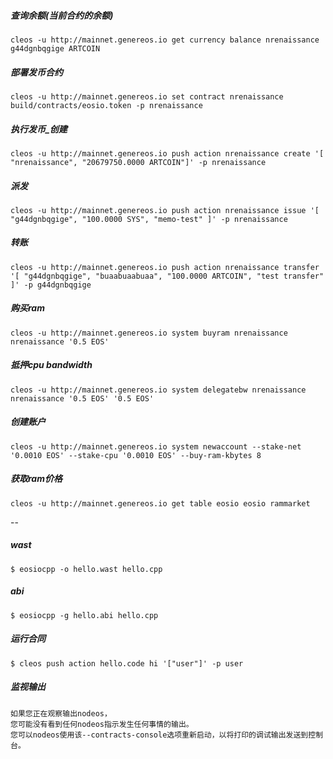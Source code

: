 ##### 查询余额(当前合约的余额)
```
cleos -u http://mainnet.genereos.io get currency balance nrenaissance g44dgnbqgige ARTCOIN
```
##### 部署发币合约
```
cleos -u http://mainnet.genereos.io set contract nrenaissance build/contracts/eosio.token -p nrenaissance
```
##### 执行发币_创建
```
cleos -u http://mainnet.genereos.io push action nrenaissance create '[ "nrenaissance", "20679750.0000 ARTCOIN"]' -p nrenaissance
```
##### 派发
```
cleos -u http://mainnet.genereos.io push action nrenaissance issue '[ "g44dgnbqgige", "100.0000 SYS", "memo-test" ]' -p nrenaissance
```
##### 转账
```
cleos -u http://mainnet.genereos.io push action nrenaissance transfer '[ "g44dgnbqgige", "buaabuaabuaa", "100.0000 ARTCOIN", "test transfer" ]' -p g44dgnbqgige
```
##### 购买ram
```
cleos -u http://mainnet.genereos.io system buyram nrenaissance nrenaissance '0.5 EOS'
```
##### 抵押cpu bandwidth
```
cleos -u http://mainnet.genereos.io system delegatebw nrenaissance nrenaissance '0.5 EOS' '0.5 EOS'
```
##### 创建账户
```
cleos -u http://mainnet.genereos.io system newaccount --stake-net '0.0010 EOS' --stake-cpu '0.0010 EOS' --buy-ram-kbytes 8
```
##### 获取ram价格
```
cleos -u http://mainnet.genereos.io get table eosio eosio rammarket
```

--

##### wast
```
$ eosiocpp -o hello.wast hello.cpp
```
##### abi
```
$ eosiocpp -g hello.abi hello.cpp
```
##### 运行合同
```
$ cleos push action hello.code hi '["user"]' -p user
```
##### 监视输出
```
如果您正在观察输出nodeos，
您可能没有看到任何nodeos指示发生任何事情的输出。
您可以nodeos使用该--contracts-console选项重新启动，以将打印的调试输出发送到控制台。

```
